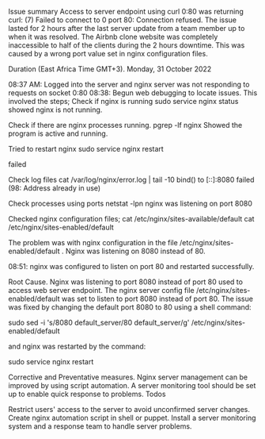 Issue summary
Access to server endpoint using curl 0:80 was returning curl: (7) Failed to connect to 0 port 80: Connection refused. The issue lasted for 2 hours after the last server update from a team member up to when it was resolved. The Airbnb clone website was completely inaccessible to half of the clients during the 2 hours downtime. This was caused by a wrong port value set in nginx configuration files.

Duration (East Africa Time GMT+3).
Monday, 31 October 2022

08:37 AM: Logged into the server and nginx server was not responding to requests on socket 0:80 08:38: Begun web debugging to locate issues. This involved the steps; Check if nginx is running sudo service nginx status showed nginx is not running.

Check if there are nginx processes running. pgrep -lf nginx Showed the program is active and running.

Tried to restart nginx sudo service nginx restart

failed

Check log files cat /var/log/nginx/error.log | tail -10 bind() to [::]:8080 failed (98: Address already in use)

Check processes using ports netstat -lpn nginx was listening on port 8080

Checked nginx configuration files; cat /etc/nginx/sites-available/default cat /etc/nginx/sites-enabled/default

The problem was with nginx configuration in the file /etc/nginx/sites-enabled/default . Nginx was listening on 8080 instead of 80.

08:51: nginx was configured to listen on port 80 and restarted successfully.

Root Cause.
Nginx was listening to port 8080 instead of port 80 used to access web server endpoint. The nginx server config file /etc/nginx/sites-enabled/default was set to listen to port 8080 instead of port 80. The issue was fixed by changing the default port 8080 to 80 using a shell command:

sudo sed -i 's/8080 default_server/80 default_server/g' /etc/nginx/sites-enabled/default

and nginx was restarted by the command:

sudo service nginx restart

Corrective and Preventative measures.
Nginx server management can be improved by using script automation. A server monitoring tool should be set up to enable quick response to problems. Todos

Restrict users' access to the server to avoid unconfirmed server changes.
Create nginx automation script in shell or puppet.
Install a server monitoring system and a response team to handle server problems.